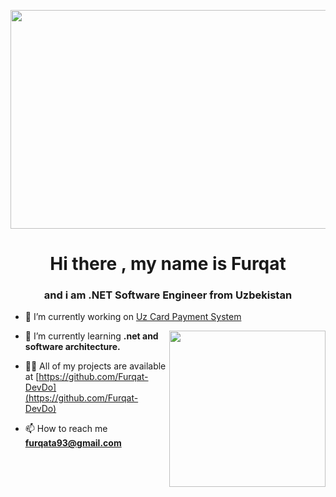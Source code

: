 <p align="center" ><img align="center"src="https://trynetsolutions.com/TS/software.gif" width="550" height="350">

<h1 align="center"> Hi there , my name is Furqat</h1>

<h3 align="center"> and i am .NET Software Engineer from Uzbekistan</h3>

- 🔭 I’m currently working on [Uz Card Payment System]([(https://uzcard.uz/ru)])

  <p><img align="right"src="https://i.pinimg.com/originals/68/45/e3/6845e3e3b96d3ccb85dcbb9880351074.gif" width="250" height="250" </img></p>
- 🌱 I’m currently learning **.net and software architecture.**

- 👨‍💻 All of my projects are available at [https://github.com/Furqat-DevDo](https://github.com/Furqat-DevDo)

- 📫 How to reach me **furqata93@gmail.com**
   
